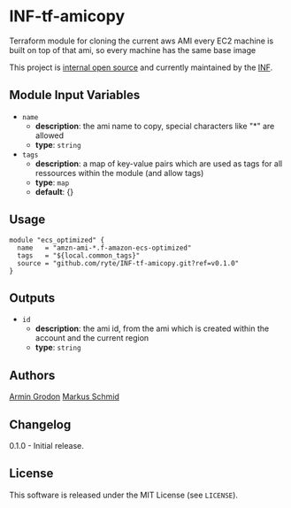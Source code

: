 # INF-tf-amicopy

Terraform module for cloning the current aws AMI
every EC2 machine is built on top of that ami, so every machine has the same base image



This project is [internal open source](https://en.wikipedia.org/wiki/Inner_source)
and currently maintained by the [INF](https://github.com/orgs/ryte/teams/inf).

## Module Input Variables

-  `name`
    -  __description__: the ami name to copy, special characters like "*" are allowed
    -  __type__: `string`
-  `tags`
    -  __description__: a map of key-value pairs which are used as tags for all ressources within the module (and allow tags)
    -  __type__: `map`
    -  __default__: {}

## Usage

```hcl
module "ecs_optimized" {
  name   = "amzn-ami-*.f-amazon-ecs-optimized"
  tags   = "${local.common_tags}"
  source = "github.com/ryte/INF-tf-amicopy.git?ref=v0.1.0"
}
```

## Outputs

-  `id`
    -  __description__: the ami id, from the ami which is created within the account and the current region
    -  __type__: `string`

## Authors


[Armin Grodon](https://github.com/x4121)
[Markus Schmid](https://github.com/h0raz)

## Changelog

0.1.0 - Initial release.

## License


This software is released under the MIT License (see `LICENSE`).
